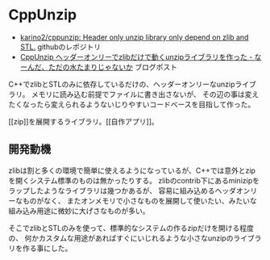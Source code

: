 # CppUnzip

- [karino2/cppunzip: Header only unzip library only depend on zlib and STL.](https://github.com/karino2/cppunzip) githubのレポジトリ
- [CppUnzip ヘッダーオンリーでzlibだけで動くunzipライブラリを作った - なーんだ、ただの水たまりじゃないか](https://karino2.github.io/2023/09/02/cppunzip_header_only_unzip_library.html) ブログポスト

C++でzlibとSTLのみに依存しているだけの、ヘッダーオンリーなunzipライブラリ。
メモリに読み込む前提でファイルに書き出さないが、
その辺の事は変えたくなったら変えられるようないじりやすいコードベースを目指して作った。

[[zip]]を展開するライブラリ。[[自作アプリ]]。

## 開発動機

zlibは割と多くの環境で簡単に使えるようになっているが、C++では意外とzipを開くシステム標準のものは無かったりする。
zlibのcontrib下にあるminizipをラップしたようなライブラリは幾つかあるが、
容易に組み込めるヘッダオンリーなものがなく、
またオンメモリで小さなものを展開して使いたい、みたいな組み込み用途に微妙に大げさなものが多い。

そこでzlibとSTLのみを使って、標準的なシステムの作るzipだけを開ける程度の、
何かカスタムな用途があればすぐにいじれるような小さなunzipのライブラリを作る事にした。